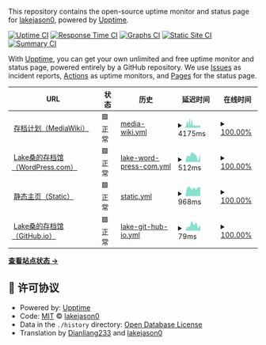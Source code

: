This repository contains the open-source uptime monitor and status page for [lakejason0](https://lakejason0.wordpress.com), powered by [Upptime](https://github.com/upptime/upptime).

[![Uptime CI](https://github.com/lakejason0/status/workflows/Uptime%20CI/badge.svg)](https://github.com/upptime/upptime/actions?query=workflow%3A%22Uptime+CI%22)
[![Response Time CI](https://github.com/lakejason0/status/workflows/Response%20Time%20CI/badge.svg)](https://github.com/upptime/upptime/actions?query=workflow%3A%22Response+Time+CI%22)
[![Graphs CI](https://github.com/lakejason0/status/workflows/Graphs%20CI/badge.svg)](https://github.com/upptime/upptime/actions?query=workflow%3A%22Graphs+CI%22)
[![Static Site CI](https://github.com/lakejason0/status/workflows/Static%20Site%20CI/badge.svg)](https://github.com/upptime/upptime/actions?query=workflow%3A%22Static+Site+CI%22)
[![Summary CI](https://github.com/lakejason0/status/workflows/Summary%20CI/badge.svg)](https://github.com/upptime/upptime/actions?query=workflow%3A%22Summary+CI%22)

With [Upptime](https://upptime.js.org), you can get your own unlimited and free uptime monitor and status page, powered entirely by a GitHub repository. We use [Issues](https://github.com/lakejason0/status/issues) as incident reports, [Actions](https://github.com/lakejason0/status/actions) as uptime monitors, and [Pages](https://status.lakejason0.ml) for the status page.

<!--start: status pages-->
<!-- This summary is generated by Upptime (https://github.com/upptime/upptime) -->
<!-- Do not edit this manually, your changes will be overwritten -->
<!-- prettier-ignore -->
| URL | 状态 | 历史 | 延迟时间 | 在线时间 |
| --- | ------ | ------- | ------------- | ------ |
| <img alt="" src="https://favicons.githubusercontent.com/lakeus.xyz" height="13"> [存档计划（MediaWiki）](https://lakeus.xyz) | 🟩 正常 | [media-wiki.yml](https://github.com/lakejason0/status/commits/HEAD/history/media-wiki.yml) | <details><summary><img alt="延迟时间图表" src="./graphs/media-wiki/response-time-week.png" height="20"> 4175ms</summary><br><a href="https://status.lakejason0.ml/history/media-wiki"><img alt="延迟时间 3412" src="https://img.shields.io/endpoint?url=https%3A%2F%2Fraw.githubusercontent.com%2Flakejason0%2Fstatus%2FHEAD%2Fapi%2Fmedia-wiki%2Fresponse-time.json"></a><br><a href="https://status.lakejason0.ml/history/media-wiki"><img alt="24小时延迟时间 2341" src="https://img.shields.io/endpoint?url=https%3A%2F%2Fraw.githubusercontent.com%2Flakejason0%2Fstatus%2FHEAD%2Fapi%2Fmedia-wiki%2Fresponse-time-day.json"></a><br><a href="https://status.lakejason0.ml/history/media-wiki"><img alt="7天延迟时间 4175" src="https://img.shields.io/endpoint?url=https%3A%2F%2Fraw.githubusercontent.com%2Flakejason0%2Fstatus%2FHEAD%2Fapi%2Fmedia-wiki%2Fresponse-time-week.json"></a><br><a href="https://status.lakejason0.ml/history/media-wiki"><img alt="30天延迟时间 3561" src="https://img.shields.io/endpoint?url=https%3A%2F%2Fraw.githubusercontent.com%2Flakejason0%2Fstatus%2FHEAD%2Fapi%2Fmedia-wiki%2Fresponse-time-month.json"></a><br><a href="https://status.lakejason0.ml/history/media-wiki"><img alt="1年延迟时间 3020" src="https://img.shields.io/endpoint?url=https%3A%2F%2Fraw.githubusercontent.com%2Flakejason0%2Fstatus%2FHEAD%2Fapi%2Fmedia-wiki%2Fresponse-time-year.json"></a></details> | <details><summary><a href="https://status.lakejason0.ml/history/media-wiki">100.00%</a></summary><a href="https://status.lakejason0.ml/history/media-wiki"><img alt="在线时间 99.99%" src="https://img.shields.io/endpoint?url=https%3A%2F%2Fraw.githubusercontent.com%2Flakejason0%2Fstatus%2FHEAD%2Fapi%2Fmedia-wiki%2Fuptime.json"></a><br><a href="https://status.lakejason0.ml/history/media-wiki"><img alt="24小时在线时间 100.00%" src="https://img.shields.io/endpoint?url=https%3A%2F%2Fraw.githubusercontent.com%2Flakejason0%2Fstatus%2FHEAD%2Fapi%2Fmedia-wiki%2Fuptime-day.json"></a><br><a href="https://status.lakejason0.ml/history/media-wiki"><img alt="7天在线时间 100.00%" src="https://img.shields.io/endpoint?url=https%3A%2F%2Fraw.githubusercontent.com%2Flakejason0%2Fstatus%2FHEAD%2Fapi%2Fmedia-wiki%2Fuptime-week.json"></a><br><a href="https://status.lakejason0.ml/history/media-wiki"><img alt="30天在线时间 100.00%" src="https://img.shields.io/endpoint?url=https%3A%2F%2Fraw.githubusercontent.com%2Flakejason0%2Fstatus%2FHEAD%2Fapi%2Fmedia-wiki%2Fuptime-month.json"></a><br><a href="https://status.lakejason0.ml/history/media-wiki"><img alt="1年在线时间 100.00%" src="https://img.shields.io/endpoint?url=https%3A%2F%2Fraw.githubusercontent.com%2Flakejason0%2Fstatus%2FHEAD%2Fapi%2Fmedia-wiki%2Fuptime-year.json"></a></details>
| <img alt="" src="https://favicons.githubusercontent.com/lakejason0.wordpress.com" height="13"> [Lake桑的存档馆（WordPress.com）](https://lakejason0.wordpress.com) | 🟩 正常 | [lake-word-press-com.yml](https://github.com/lakejason0/status/commits/HEAD/history/lake-word-press-com.yml) | <details><summary><img alt="延迟时间图表" src="./graphs/lake-word-press-com/response-time-week.png" height="20"> 512ms</summary><br><a href="https://status.lakejason0.ml/history/lake-word-press-com"><img alt="延迟时间 697" src="https://img.shields.io/endpoint?url=https%3A%2F%2Fraw.githubusercontent.com%2Flakejason0%2Fstatus%2FHEAD%2Fapi%2Flake-word-press-com%2Fresponse-time.json"></a><br><a href="https://status.lakejason0.ml/history/lake-word-press-com"><img alt="24小时延迟时间 633" src="https://img.shields.io/endpoint?url=https%3A%2F%2Fraw.githubusercontent.com%2Flakejason0%2Fstatus%2FHEAD%2Fapi%2Flake-word-press-com%2Fresponse-time-day.json"></a><br><a href="https://status.lakejason0.ml/history/lake-word-press-com"><img alt="7天延迟时间 512" src="https://img.shields.io/endpoint?url=https%3A%2F%2Fraw.githubusercontent.com%2Flakejason0%2Fstatus%2FHEAD%2Fapi%2Flake-word-press-com%2Fresponse-time-week.json"></a><br><a href="https://status.lakejason0.ml/history/lake-word-press-com"><img alt="30天延迟时间 595" src="https://img.shields.io/endpoint?url=https%3A%2F%2Fraw.githubusercontent.com%2Flakejason0%2Fstatus%2FHEAD%2Fapi%2Flake-word-press-com%2Fresponse-time-month.json"></a><br><a href="https://status.lakejason0.ml/history/lake-word-press-com"><img alt="1年延迟时间 681" src="https://img.shields.io/endpoint?url=https%3A%2F%2Fraw.githubusercontent.com%2Flakejason0%2Fstatus%2FHEAD%2Fapi%2Flake-word-press-com%2Fresponse-time-year.json"></a></details> | <details><summary><a href="https://status.lakejason0.ml/history/lake-word-press-com">100.00%</a></summary><a href="https://status.lakejason0.ml/history/lake-word-press-com"><img alt="在线时间 99.99%" src="https://img.shields.io/endpoint?url=https%3A%2F%2Fraw.githubusercontent.com%2Flakejason0%2Fstatus%2FHEAD%2Fapi%2Flake-word-press-com%2Fuptime.json"></a><br><a href="https://status.lakejason0.ml/history/lake-word-press-com"><img alt="24小时在线时间 100.00%" src="https://img.shields.io/endpoint?url=https%3A%2F%2Fraw.githubusercontent.com%2Flakejason0%2Fstatus%2FHEAD%2Fapi%2Flake-word-press-com%2Fuptime-day.json"></a><br><a href="https://status.lakejason0.ml/history/lake-word-press-com"><img alt="7天在线时间 100.00%" src="https://img.shields.io/endpoint?url=https%3A%2F%2Fraw.githubusercontent.com%2Flakejason0%2Fstatus%2FHEAD%2Fapi%2Flake-word-press-com%2Fuptime-week.json"></a><br><a href="https://status.lakejason0.ml/history/lake-word-press-com"><img alt="30天在线时间 100.00%" src="https://img.shields.io/endpoint?url=https%3A%2F%2Fraw.githubusercontent.com%2Flakejason0%2Fstatus%2FHEAD%2Fapi%2Flake-word-press-com%2Fuptime-month.json"></a><br><a href="https://status.lakejason0.ml/history/lake-word-press-com"><img alt="1年在线时间 100.00%" src="https://img.shields.io/endpoint?url=https%3A%2F%2Fraw.githubusercontent.com%2Flakejason0%2Fstatus%2FHEAD%2Fapi%2Flake-word-press-com%2Fuptime-year.json"></a></details>
| <img alt="" src="https://favicons.githubusercontent.com/lakejason0.ml" height="13"> [静态主页（Static）](https://lakejason0.ml) | 🟩 正常 | [static.yml](https://github.com/lakejason0/status/commits/HEAD/history/static.yml) | <details><summary><img alt="延迟时间图表" src="./graphs/static/response-time-week.png" height="20"> 968ms</summary><br><a href="https://status.lakejason0.ml/history/static"><img alt="延迟时间 1326" src="https://img.shields.io/endpoint?url=https%3A%2F%2Fraw.githubusercontent.com%2Flakejason0%2Fstatus%2FHEAD%2Fapi%2Fstatic%2Fresponse-time.json"></a><br><a href="https://status.lakejason0.ml/history/static"><img alt="24小时延迟时间 1019" src="https://img.shields.io/endpoint?url=https%3A%2F%2Fraw.githubusercontent.com%2Flakejason0%2Fstatus%2FHEAD%2Fapi%2Fstatic%2Fresponse-time-day.json"></a><br><a href="https://status.lakejason0.ml/history/static"><img alt="7天延迟时间 968" src="https://img.shields.io/endpoint?url=https%3A%2F%2Fraw.githubusercontent.com%2Flakejason0%2Fstatus%2FHEAD%2Fapi%2Fstatic%2Fresponse-time-week.json"></a><br><a href="https://status.lakejason0.ml/history/static"><img alt="30天延迟时间 1037" src="https://img.shields.io/endpoint?url=https%3A%2F%2Fraw.githubusercontent.com%2Flakejason0%2Fstatus%2FHEAD%2Fapi%2Fstatic%2Fresponse-time-month.json"></a><br><a href="https://status.lakejason0.ml/history/static"><img alt="1年延迟时间 1200" src="https://img.shields.io/endpoint?url=https%3A%2F%2Fraw.githubusercontent.com%2Flakejason0%2Fstatus%2FHEAD%2Fapi%2Fstatic%2Fresponse-time-year.json"></a></details> | <details><summary><a href="https://status.lakejason0.ml/history/static">100.00%</a></summary><a href="https://status.lakejason0.ml/history/static"><img alt="在线时间 100.00%" src="https://img.shields.io/endpoint?url=https%3A%2F%2Fraw.githubusercontent.com%2Flakejason0%2Fstatus%2FHEAD%2Fapi%2Fstatic%2Fuptime.json"></a><br><a href="https://status.lakejason0.ml/history/static"><img alt="24小时在线时间 100.00%" src="https://img.shields.io/endpoint?url=https%3A%2F%2Fraw.githubusercontent.com%2Flakejason0%2Fstatus%2FHEAD%2Fapi%2Fstatic%2Fuptime-day.json"></a><br><a href="https://status.lakejason0.ml/history/static"><img alt="7天在线时间 100.00%" src="https://img.shields.io/endpoint?url=https%3A%2F%2Fraw.githubusercontent.com%2Flakejason0%2Fstatus%2FHEAD%2Fapi%2Fstatic%2Fuptime-week.json"></a><br><a href="https://status.lakejason0.ml/history/static"><img alt="30天在线时间 100.00%" src="https://img.shields.io/endpoint?url=https%3A%2F%2Fraw.githubusercontent.com%2Flakejason0%2Fstatus%2FHEAD%2Fapi%2Fstatic%2Fuptime-month.json"></a><br><a href="https://status.lakejason0.ml/history/static"><img alt="1年在线时间 100.00%" src="https://img.shields.io/endpoint?url=https%3A%2F%2Fraw.githubusercontent.com%2Flakejason0%2Fstatus%2FHEAD%2Fapi%2Fstatic%2Fuptime-year.json"></a></details>
| <img alt="" src="https://favicons.githubusercontent.com/lakejason0.github.io" height="13"> [Lake桑的存档馆（GitHub.io）](https://lakejason0.github.io) | 🟩 正常 | [lake-git-hub-io.yml](https://github.com/lakejason0/status/commits/HEAD/history/lake-git-hub-io.yml) | <details><summary><img alt="延迟时间图表" src="./graphs/lake-git-hub-io/response-time-week.png" height="20"> 79ms</summary><br><a href="https://status.lakejason0.ml/history/lake-git-hub-io"><img alt="延迟时间 96" src="https://img.shields.io/endpoint?url=https%3A%2F%2Fraw.githubusercontent.com%2Flakejason0%2Fstatus%2FHEAD%2Fapi%2Flake-git-hub-io%2Fresponse-time.json"></a><br><a href="https://status.lakejason0.ml/history/lake-git-hub-io"><img alt="24小时延迟时间 82" src="https://img.shields.io/endpoint?url=https%3A%2F%2Fraw.githubusercontent.com%2Flakejason0%2Fstatus%2FHEAD%2Fapi%2Flake-git-hub-io%2Fresponse-time-day.json"></a><br><a href="https://status.lakejason0.ml/history/lake-git-hub-io"><img alt="7天延迟时间 79" src="https://img.shields.io/endpoint?url=https%3A%2F%2Fraw.githubusercontent.com%2Flakejason0%2Fstatus%2FHEAD%2Fapi%2Flake-git-hub-io%2Fresponse-time-week.json"></a><br><a href="https://status.lakejason0.ml/history/lake-git-hub-io"><img alt="30天延迟时间 87" src="https://img.shields.io/endpoint?url=https%3A%2F%2Fraw.githubusercontent.com%2Flakejason0%2Fstatus%2FHEAD%2Fapi%2Flake-git-hub-io%2Fresponse-time-month.json"></a><br><a href="https://status.lakejason0.ml/history/lake-git-hub-io"><img alt="1年延迟时间 95" src="https://img.shields.io/endpoint?url=https%3A%2F%2Fraw.githubusercontent.com%2Flakejason0%2Fstatus%2FHEAD%2Fapi%2Flake-git-hub-io%2Fresponse-time-year.json"></a></details> | <details><summary><a href="https://status.lakejason0.ml/history/lake-git-hub-io">100.00%</a></summary><a href="https://status.lakejason0.ml/history/lake-git-hub-io"><img alt="在线时间 100.00%" src="https://img.shields.io/endpoint?url=https%3A%2F%2Fraw.githubusercontent.com%2Flakejason0%2Fstatus%2FHEAD%2Fapi%2Flake-git-hub-io%2Fuptime.json"></a><br><a href="https://status.lakejason0.ml/history/lake-git-hub-io"><img alt="24小时在线时间 100.00%" src="https://img.shields.io/endpoint?url=https%3A%2F%2Fraw.githubusercontent.com%2Flakejason0%2Fstatus%2FHEAD%2Fapi%2Flake-git-hub-io%2Fuptime-day.json"></a><br><a href="https://status.lakejason0.ml/history/lake-git-hub-io"><img alt="7天在线时间 100.00%" src="https://img.shields.io/endpoint?url=https%3A%2F%2Fraw.githubusercontent.com%2Flakejason0%2Fstatus%2FHEAD%2Fapi%2Flake-git-hub-io%2Fuptime-week.json"></a><br><a href="https://status.lakejason0.ml/history/lake-git-hub-io"><img alt="30天在线时间 100.00%" src="https://img.shields.io/endpoint?url=https%3A%2F%2Fraw.githubusercontent.com%2Flakejason0%2Fstatus%2FHEAD%2Fapi%2Flake-git-hub-io%2Fuptime-month.json"></a><br><a href="https://status.lakejason0.ml/history/lake-git-hub-io"><img alt="1年在线时间 100.00%" src="https://img.shields.io/endpoint?url=https%3A%2F%2Fraw.githubusercontent.com%2Flakejason0%2Fstatus%2FHEAD%2Fapi%2Flake-git-hub-io%2Fuptime-year.json"></a></details>

<!--end: status pages-->

[**查看站点状态 →**](https://status.lakejason0.ml)

## 📄 许可协议

- Powered by: [Upptime](https://github.com/upptime/upptime)
- Code: [MIT](./LICENSE) © [lakejason0](https://lakejason0.wordpress.com)
- Data in the `./history` directory: [Open Database License](https://opendatacommons.org/licenses/odbl/1-0/)
- Translation by [Dianliang233](https://github.com/Dianliang233) and [lakejason0](https://github.com/lakejason0)
